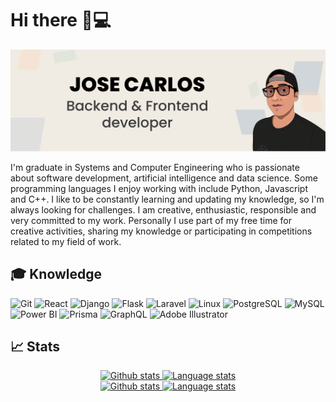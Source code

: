 # Hi there 👋:computer:

![Banner](https://github.com/jcarlos5/jcarlos5/blob/main/Banner.png?raw=true)

I'm graduate in Systems and Computer Engineering who is passionate about software development, artificial intelligence and data science. Some programming languages I enjoy working with include Python, Javascript and C++.
I like to be constantly learning and updating my knowledge, so I'm always looking for challenges. I am creative, enthusiastic, responsible and very committed to my work. Personally I use part of my free time for creative activities, sharing my knowledge or participating in competitions related to my field of work.

## :mortar_board: Knowledge
![Git](https://camo.githubusercontent.com/e56fabf10c6279837b862f53dab44e7a4afedbb2ee9b4c91881e5d22e6f379e9/68747470733a2f2f696d672e736869656c64732e696f2f62616467652f4769742d4630353033322e7376673f7374796c653d666f722d7468652d6261646765266c6f676f3d476974266c6f676f436f6c6f723d7768697465) ![React](https://camo.githubusercontent.com/e8b5c0e7655da40f744e9ab9e1299a7162f415c1b98d57c21f19fa08390e9b3d/68747470733a2f2f696d672e736869656c64732e696f2f62616467652f52656163742d3631444146422e7376673f7374796c653d666f722d7468652d6261646765266c6f676f3d5265616374266c6f676f436f6c6f723d626c61636b) ![Django](https://camo.githubusercontent.com/c15abf773e061b5870070f12b693d06f706ae781429f7956b7b1ffbce11cae6a/68747470733a2f2f696d672e736869656c64732e696f2f62616467652f446a616e676f2d3039324532302e7376673f7374796c653d666f722d7468652d6261646765266c6f676f3d446a616e676f266c6f676f436f6c6f723d7768697465) ![Flask](https://camo.githubusercontent.com/d5ba2fb904793c313c4c9bfdc1e0e25f05dd7cb1b7956a36e6a265298fc311d4/68747470733a2f2f696d672e736869656c64732e696f2f62616467652f466c61736b2d3030303030302e7376673f7374796c653d666f722d7468652d6261646765266c6f676f3d466c61736b266c6f676f436f6c6f723d7768697465) ![Laravel](https://camo.githubusercontent.com/4a43c56ae73547e7b3051b2b442096556b21ae288aa5605db4930f19b947bf0d/68747470733a2f2f696d672e736869656c64732e696f2f62616467652f4c61726176656c2d4646324432302e7376673f7374796c653d666f722d7468652d6261646765266c6f676f3d4c61726176656c266c6f676f436f6c6f723d7768697465) ![Linux](https://camo.githubusercontent.com/c1373a60904504472ef35c13510254c1d45b4155ab30527cdd9c7bf59dab6eff/68747470733a2f2f696d672e736869656c64732e696f2f62616467652f4c696e75782d4643433632342e7376673f7374796c653d666f722d7468652d6261646765266c6f676f3d4c696e7578266c6f676f436f6c6f723d626c61636b) ![PostgreSQL](https://camo.githubusercontent.com/d7555baaf9a5c9db6285ae77cf9a72a3df65b786b95a5d53df3369acf0968954/68747470733a2f2f696d672e736869656c64732e696f2f62616467652f506f737467726553514c2d3431363945312e7376673f7374796c653d666f722d7468652d6261646765266c6f676f3d506f737467726553514c266c6f676f436f6c6f723d7768697465) ![MySQL](https://camo.githubusercontent.com/ce0b0de3709cc2183e0976b031cdba79dd7c92444b0df4ff083cb5bb8df90293/68747470733a2f2f696d672e736869656c64732e696f2f62616467652f4d7953514c2d3434373941312e7376673f7374796c653d666f722d7468652d6261646765266c6f676f3d4d7953514c266c6f676f436f6c6f723d7768697465) ![Power BI](https://camo.githubusercontent.com/b462877304446bca6da8c97f591a67a9834bd66eaa5305eca4f78b8103ce1da7/68747470733a2f2f696d672e736869656c64732e696f2f62616467652f506f77657225323042492d4632433831312e7376673f7374796c653d666f722d7468652d6261646765266c6f676f3d506f7765722d4249266c6f676f436f6c6f723d626c61636b) ![Prisma](https://camo.githubusercontent.com/288ae6d04dec7b6db4cf8332c64a07d38f3dcfd99a5ecea6b659fbbe4242f57d/68747470733a2f2f696d672e736869656c64732e696f2f62616467652f507269736d612d3244333734382e7376673f7374796c653d666f722d7468652d6261646765266c6f676f3d507269736d61266c6f676f436f6c6f723d7768697465) ![GraphQL](https://camo.githubusercontent.com/f05de8398c689f9f6fa4437deb0904fe047bf12aaca857c9aed64a41dfa6996b/68747470733a2f2f696d672e736869656c64732e696f2f62616467652f4772617068514c2d4531303039382e7376673f7374796c653d666f722d7468652d6261646765266c6f676f3d4772617068514c266c6f676f436f6c6f723d7768697465) ![Adobe Illustrator](https://camo.githubusercontent.com/b06a75a88396adae3f2f29ecd4b95a51dfd357aa0b6106fbcc06a1ca015c886a/68747470733a2f2f696d672e736869656c64732e696f2f62616467652f41646f6265253230496c6c7573747261746f722d4646394130302e7376673f7374796c653d666f722d7468652d6261646765266c6f676f3d41646f62652d496c6c7573747261746f72266c6f676f436f6c6f723d7768697465)

## :chart_with_upwards_trend: Stats

<!-- Light Mode -->
<div align="center"> 
  <a href="https://github.com/jcarlos5#gh-light-mode-only">
    <img height=200 src="https://github-readme-stats.vercel.app/api?username=jcarlos5&show_icons=true&line_height=28&card_width=450" alt="Github stats" />
  </a>
  <a href="https://github.com/jcarlos5#gh-light-mode-only">
    <img height=200 src="https://github-readme-stats.vercel.app/api/top-langs/?username=jcarlos5&layout=compact&langs_count=10" alt="Language stats" />
   </a>
</div>

<!-- Dark Mode -->
<div align="center"> 
  <a href="https://github.com/jcarlos5#gh-dark-mode-only">
    <img height=200 src="https://github-readme-stats.vercel.app/api?username=jcarlos5&show_icons=true&line_height=28&card_width=450&theme=dark&bg_color=000000&border_color=333333" alt="Github stats" />
  </a>
  <a href="https://github.com/jcarlos5#gh-dark-mode-only">
    <img height=200 src="https://github-readme-stats.vercel.app/api/top-langs/?username=jcarlos5&layout=compact&langs_count=10&theme=dark&bg_color=000000&border_color=333333" alt="Language stats" />
  </a>
</div>

